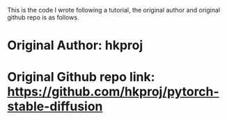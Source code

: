 This is the code I wrote following a tutorial, the original author and original github repo is as follows. 

# Original Author: hkproj
# Original Github repo link: https://github.com/hkproj/pytorch-stable-diffusion
